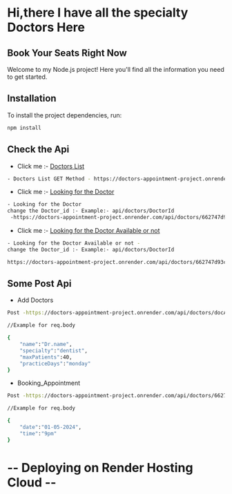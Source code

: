 # Hi,there I have all the specialty Doctors Here
## Book Your Seats Right Now

Welcome to my Node.js project! Here you'll find all the information you need to get started.

## Installation

To install the project dependencies, run:

```bash
npm install
```
## Check the Api 
- Click me :- [Doctors List](https://doctors-appointment-project.onrender.com/api/doctors/allDoc)
```bash
- Doctors List GET Method - https://doctors-appointment-project.onrender.com/api/doctors/allDoc
```
- Click me :-  [Looking for the Doctor](https://doctors-appointment-project.onrender.com/api/doctors/662747d93c0afd03a80df8a5)
```bash
- Looking for the Doctor
change the Doctor_id :- Example:- api/doctors/DoctorId
 -https://doctors-appointment-project.onrender.com/api/doctors/662747d93c0afd03a80df8a5
```
- Click me :- [Looking for the Doctor Available or not](https://doctors-appointment-project.onrender.com/api/doctors/662747d93c0afd03a80df8a5/availability)
```bash
- Looking for the Doctor Available or not - 
change the Doctor_id :- Example:- api/doctors/DoctorId

https://doctors-appointment-project.onrender.com/api/doctors/662747d93c0afd03a80df8a5/availability
```

## Some Post Api

- Add Doctors

```bash
Post -https://doctors-appointment-project.onrender.com/api/doctors/docAdd

//Example for req.body

{
    "name":"Dr.name",
    "specialty":"dentist",
    "maxPatients":40,
    "practiceDays":"monday"
}
```

- Booking_Appointment

```bash
Post -https://doctors-appointment-project.onrender.com/api/doctors/662747d93c0afd03a80df8a5/book

//Example for req.body

{
    "date":"01-05-2024",
    "time":"9pm"
}
```
# -- Deploying on Render Hosting Cloud --